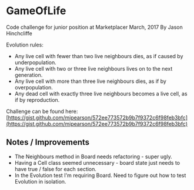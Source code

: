 # GameOfLife

Code challenge for junior position at Marketplacer
March, 2017
By Jason Hinchcliffe

Evolution rules:
- Any live cell with fewer than two live neighbours dies, as if caused by underpopulation.
- Any live cell with two or three live neighbours lives on to the next generation.
- Any live cell with more than three live neighbours dies, as if by overpopulation.
- Any dead cell with exactly three live neighbours becomes a live cell, as if by reproduction.

Challenge can be found here: [https://gist.github.com/mipearson/572ee773572b9b7f9372c6f98feb3bfc](https://gist.github.com/mipearson/572ee773572b9b7f9372c6f98feb3bfc)

## Notes / Improvements
- The Neighbours method in Board needs refactoring - super ugly.
- Having a Cell class seemed unnecessary - board state just needs to have true / false for each section.
- In the Evolution test I'm requiring Board. Need to figure out how to test Evolution in isolation.
